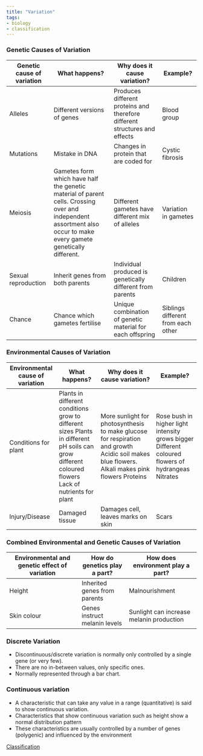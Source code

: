 ```yaml
---
title: "Variation"
tags:
- biology
- classification
---
```


### Genetic Causes of Variation

| **Genetic cause of variation** | **What happens?**                                                                                                                                                  | **Why does it cause variation?**                                           | **Example?**                       |
|--------------------------------|--------------------------------------------------------------------------------------------------------------------------------------------------------------------|----------------------------------------------------------------------------|------------------------------------|
| Alleles                        | Different versions of genes                                                                                                                                        | Produces different proteins and therefore different structures and effects | Blood group                        |
| Mutations                      | Mistake in DNA                                                                                                                                                     | Changes in protein that are coded for                                      | Cystic fibrosis                    |
| Meiosis                        | Gametes form which have half the genetic material of parent cells. Crossing over and independent assortment also occur to make every gamete genetically different. | Different gametes have different mix of alleles                            | Variation in gametes               |
| Sexual reproduction            | Inherit genes from both parents                                                                                                                                    | Individual produced is genetically different from parents                  | Children                           |
| Chance                         | Chance which gametes fertilise                                                                                                                                     | Unique combination of genetic material for each offspring                  | Siblings different from each other |

### Environmental Causes of Variation

| **Environmental cause of variation** | **What happens?**                                                                                                                                     | **Why does it cause variation?**                                                                                                                 | **Example?**                                                                                         |
|--------------------------------------|-------------------------------------------------------------------------------------------------------------------------------------------------------|--------------------------------------------------------------------------------------------------------------------------------------------------|------------------------------------------------------------------------------------------------------|
| Conditions for plant                 | Plants in different conditions grow to different sizes  Plants in different pH soils can grow different coloured flowers  Lack of nutrients for plant | More sunlight for photosynthesis to make glucose for respiration and growth  Acidic soil makes blue flowers. Alkali makes pink flowers  Proteins | Rose bush in higher light intensity grows bigger  Different coloured flowers of hydrangeas  Nitrates |
| Injury/Disease                       | Damaged tissue                                                                                                                                        | Damages cell, leaves marks on skin                                                                                                               | Scars                                                                                                |

### Combined Environmental and Genetic Causes of Variation

| **Environmental and genetic effect of variation** | **How do genetics play a part?** | **How does environment play a part?**    |
|---------------------------------------------------|----------------------------------|------------------------------------------|
| Height                                            | Inherited genes from parents     | Malnourishment                           |
| Skin colour                                       | Genes instruct melanin levels    | Sunlight can increase melanin production |

### Discrete Variation

- Discontinuous/discrete variation is normally only controlled by a single gene (or very few).
- There are no in-between values, only specific ones.
- Normally represented through a bar chart.

### Continuous variation

- A characteristic that can take any value in a range (quantitative) is said to show continuous variation.
- Characteristics that show continuous variation such as height show a normal distribution pattern
- These characteristics are usually controlled by a number of genes (polygenic) and influenced by the environment

[Classification](sixth/Biology/Classification/Classification)
